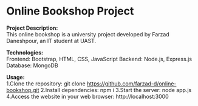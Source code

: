 # Online Bookshop Project

**Project Description:**  
This online bookshop is a university project developed by Farzad Daneshpour, an IT student at UAST.

**Technologies:**  
Frontend: Bootstrap, HTML, CSS, JavaScript
Backend: Node.js, Express.js
Database: MongoDB

**Usage:**  
1.Clone the repository:
git clone https://github.com/farzad-d/online-bookshop.git
2.Install dependencies:
npm i
3.Start the server:
node app.js
4.Access the website in your web browser:
http://localhost:3000

